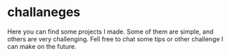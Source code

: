 # challaneges
Here you can find some projects I made. Some of them are simple, and others are very challenging. Fell free to chat some tips or other challenge I can make on the future.
